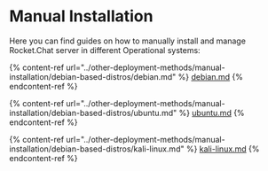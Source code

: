 # Manual Installation

Here you can find guides on how to manually install and manage Rocket.Chat server in different Operational systems:

{% content-ref url="../other-deployment-methods/manual-installation/debian-based-distros/debian.md" %}
[debian.md](../other-deployment-methods/manual-installation/debian-based-distros/debian.md)
{% endcontent-ref %}

{% content-ref url="../other-deployment-methods/manual-installation/debian-based-distros/ubuntu.md" %}
[ubuntu.md](../other-deployment-methods/manual-installation/debian-based-distros/ubuntu.md)
{% endcontent-ref %}

{% content-ref url="../other-deployment-methods/manual-installation/debian-based-distros/kali-linux.md" %}
[kali-linux.md](../other-deployment-methods/manual-installation/debian-based-distros/kali-linux.md)
{% endcontent-ref %}
